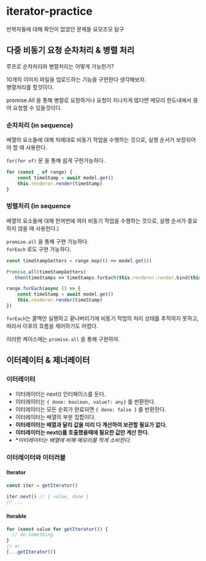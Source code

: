 # iterator-practice
반복자들에 대해 확인이 없었던 문제들 요모조모 탐구

## 다중 비동기 요청 순차처리 & 병렬 처리

루프로 순차처리와 병렬처리는 어떻게 가능한가?

10개의 이미지 파일을 업로드하는 기능을 구현한다 생각해보자.\
병렬처리를 할것이다.

promise.All 을 통해 병렬로 요청하거나 요청이 지나치게 많다면 메모리 한도내에서 끊어 요청할 수 있을것이다.

### 순차처리 (in sequence) 

배열의 요소들에 대해 차례대로 비동기 작업을 수행하는 것으로, 실행 순서가 보장되어야 할 때 사용한다.

`for(for of)` 문 을 통해 쉽게 구현가능하다.

``` javascript
for (const _ of range) {
    const timeStamp = await model.get()
    this.renderer.render(timeStamp)
}
```

### 벙렬처리 (in sequence

배열의 요소들에 대해 한꺼번에 여러 비동기 작업을 수행하는 것으로, 실행 순서가 중요하지 않을 때 사용한다.)

`promise.all` 을 통해 구현 가능하다.\
`forEach` 로도 구현 가능하다. 

``` javascript
const timeStampGetters = range.map(() => model.get())

Promise.all(timeStampGetters)
  .then(timeStamps => timeStamps.forEach(this.renderer.render.bind(this.renderer)))
```


``` javascript
range.forEach(async () => {
    const timeStamp = await model.get()
    this.renderer.render(timeStamp)
})
``` 

`forEach`는 콜백만 실행하고 끝나버리기에 비동기 작업의 처리 상태를 추적하지 못하고, 따라서 이후의 흐름을 제어하기도 어렵다.

이러한 케이스에는 `promise.all` 을 통해 구현하자.

## 이터레이터 & 제너레이터

### 이터레이터

* 이터레이터는 next() 인터페이스를 둔다.
* 이터레이터는 `{ done: boolean, value?: any}` 를 반환한다.
* 이터레이터는 모든 순회가 완료되면 `{ done: false }` 를 반환한다.
* 이터레이터는 배열의 부분 집합이다.
* **이터레이터는 배열과 달리 값을 미리 다 계산하여 보관할 필요가 없다.**
* **이터레이터는 next()를 호출했을때에 필요한 값만 계산 한다.**
* **이터레이터는 배열에 비해 메모리를 적게 소비한다.*

### 이터레이터와 이터러블

#### Iterator

``` javascript
const iter = getIterator()

iter.next() // { value, done }
// ...
```

#### Iterable

``` javascript
for (const value for getIterator()) {
  // do something
}
// or
[...getIterator()]
```